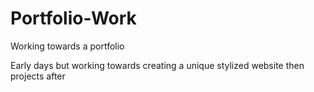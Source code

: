 # Portfolio-Work
Working towards a portfolio 

Early days but working towards creating a unique stylized website then projects after

